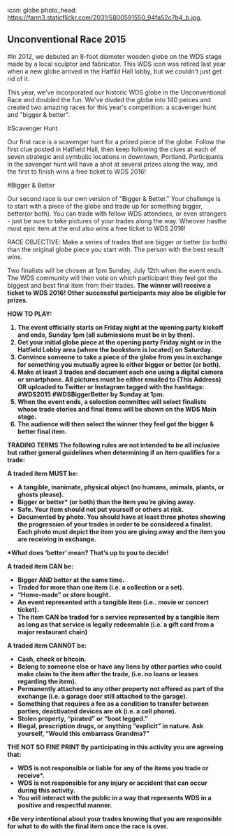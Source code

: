 
icon: globe
photo_head: https://farm3.staticflickr.com/2031/5800591550_94fa52c7b4_b.jpg,

## Unconventional Race 2015

#In 2012, we debuted an 8-foot diameter wooden globe on the WDS stage made by a local sculptor and fabricator. This WDS icon was retired last year when a new globe arrived in the Hatfild Hall lobby, but we couldn't just get rid of it. 

This year, we've incorporated our historic WDS globe in the Unconventional Race and doubled the fun. We've divded the globe into 140 peices and created two amazing races for this year's competition: a scavenger hunt and "bigger & better". 

<div class="zig-zags_blue"></div>

#Scavenger Hunt

Our first race is a scavenger hunt for a prized piece of the globe. Follow the first clue posted in Hatfield Hall, then keep following the clues at each of seven strategic and symbolic locations in downtown, Portland. Participants in the savenger hunt will have a shot at several prizes along the way, and the first to finish wins a free ticket to WDS 2016!

<div class="zig-zags_blue"></div>

#Bigger & Better

Our second race is our own version of "Bigger & Better." Your challenge is to start with a piece of the globe and trade up for something bigger, better(or both). You can trade with fellow WDS attendees, or even strangers - just be sure to take pictures of your trades along the way. Wheover hasthe most epic item at the end also wins a free ticket to WDS 2016!

RACE OBJECTIVE:
Make a series of trades that are bigger or better (or both) than the original globe piece you start with. The person with the best result wins.

Two finalists will be chosen at 1pm Sunday, July 12th when the event ends. The WDS community will then vote on which participant they feel got the biggest and best final item from their trades. <b>The winner will receive a ticket to WDS 2016!<b/> Other successful participants may also be eligible for prizes.

HOW TO PLAY:
&nbsp;
1. The event officially starts on Friday night at the opening party kickoff and ends, Sunday 1pm (all submissions must be in by then). 
&nbsp;
2. Get your initial globe piece at the opening party Friday night or in the Hatfield Lobby area (where the bookstore is located) on Saturday.
&nbsp;
3. Convince someone to take a piece of the globe from you in exchange for something you mutually agree is either bigger or better (or both). 
&nbsp;
4. Make at least 3 trades and document each one using a digital camera or smartphone. All pictures must be either emailed to (This Address) OR uploaded to Twitter or Instagram tagged with the hashtags: #WDS2015 #WDSBiggerBetter by Sunday at 1pm.
&nbsp;
5. When the event ends, a selection committee will select finalists whose trade stories and final items will be shown on the WDS Main stage.
&nbsp;
6. The audience will then select the winner they feel got the bigger & better final item.

TRADING TERMS
The following rules are not intended to be all inclusive but rather general guidelines when determining if an item qualifies for a trade:

A traded item MUST be:
- A tangible, inanimate, physical object (no humans, animals, plants, or ghosts please).
- Bigger or better* (or both) than the item you’re giving away.
- Safe. Your item should not put yourself or others at risk. 
- Documented by photo. You should have at least three photos showing the progression of your trades in order to be considered a finalist. Each photo must depict the item you are giving away and the item you are receiving in exchange. 

*What does ‘better’ mean? That’s up to you to decide!

A traded item CAN be: 
- Bigger AND better at the same time.
- Traded for more than one item (i.e. a collection or a set).
- “Home-made” or store bought.
- An event represented with a tangible item (i.e.. movie or concert ticket).
- The item CAN be traded for a service represented by a tangible item as long as that service is legally redeemable (i.e. a gift card from a major restaurant chain)

A traded item CANNOT be:
- Cash, check or bitcoin.
- Belong to someone else or have any liens by other parties who could make claim to the item after the trade, (i.e. no loans or leases regarding the item).
- Permanently attached to any other property not offered as part of the exchange (i.e. a garage door still attached to the garage).
- Something that requires a fee as a condition to transfer between parties, deactivated devices are ok (i.e. a cell phone).
- Stolen property, “pirated” or “boot legged.”
- Illegal, prescription drugs, or anything “explicit” in nature. Ask yourself, “Would this embarrass Grandma?”

THE NOT SO FINE PRINT
By participating in this activity you are agreeing that:
- WDS is not responsible or liable for any of the items you trade or receive*.
- WDS is not responsible for any injury or accident that can occur during this activity. 
- You will interact with the public in a way that represents WDS in a positive and respectful manner.

*Be very intentional about your trades knowing that you are responsible for what to do with the final item once the race is over.




